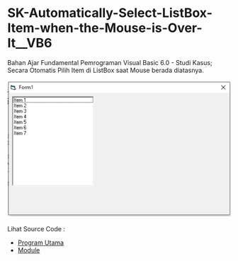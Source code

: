 # SK-Automatically-Select-ListBox-Item-when-the-Mouse-is-Over-It__VB6
Bahan Ajar Fundamental Pemrograman Visual Basic 6.0 - Studi Kasus; Secara Otomatis Pilih Item di ListBox saat Mouse berada diatasnya.<br><br>
<img src="https://github.com/RizkyKhapidsyah/SK-Automatically-Select-ListBox-Item-when-the-Mouse-is-Over-It__VB6/blob/main/result/001.PNG"><br><br>
Lihat Source Code : <br>
- <a href="https://github.com/RizkyKhapidsyah/SK-Automatically-Select-ListBox-Item-when-the-Mouse-is-Over-It__VB6/blob/main/Form1.frm">Program Utama</a><br>
- <a href="https://github.com/RizkyKhapidsyah/SK-Automatically-Select-ListBox-Item-when-the-Mouse-is-Over-It__VB6/blob/main/Module1.bas">Module</a>
